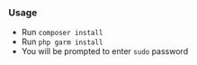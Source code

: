 ### Usage
- Run `composer install`
- Run `php garm install`
- You will be prompted to enter `sudo` password
